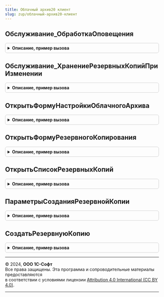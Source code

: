 ```yaml
---
title: Облачный архив20 клиент
slug: zup/облачный-архив20-клиент
---
```



## Обслуживание_ОбработкаОповещения
<details style="margin: 1em 0; padding: 0.5em; border: 1px solid #ccc; border-radius: 6px;">

<summary style="font-weight: bold; cursor: pointer;">Описание, пример вызова</summary>

```bsl

// Вызывается из обработчика ОбработкаОповещения формы Обслуживание панели администрирования БСП. Управляет отображением
// элементов управления связанных состоянием работы облачного архива.
//
// Параметры:
//  Форма - см. Обработка.ПанельАдминистрированияБСП.Форма.Обслуживание
//  ИмяСобытия - Строка
//  Параметр - Произвольный
//  Источник - Произвольный
//
Процедура Обслуживание_ОбработкаОповещения(Форма, ИмяСобытия, Параметр, Источник) Экспорт
```

Пример вызова
```bsl
ОблачныйАрхив20Клиент.Обслуживание_ОбработкаОповещения(Форма, ИмяСобытия, Параметр, Источник) 
```
</details>

## Обслуживание_ХранениеРезервныхКопийПриИзменении
<details style="margin: 1em 0; padding: 0.5em; border: 1px solid #ccc; border-radius: 6px;">

<summary style="font-weight: bold; cursor: pointer;">Описание, пример вызова</summary>

```bsl

// Управляет видимостью элементов в соответствии с выбранным вариантом хранения резервных копий.
//
// Параметры:
//  Форма - см. Обработка.ПанельАдминистрированияБСП.Форма.Обслуживание
//  ХранениеРезервныхКопий - Строка - способ хранения резервных копий:
//    • "СтандартныеПодсистемы.РезервноеКопированиеИБ" - если используется подсистема резервного копирования БСП.
//    • "ИнтернетПоддержкаПользователей.ОблачныйАрхив20" - если используется подсистема резервного копирования БИП.
//
Процедура Обслуживание_ХранениеРезервныхКопийПриИзменении(Форма, ХранениеРезервныхКопий) Экспорт
```

Пример вызова
```bsl
ОблачныйАрхив20Клиент.Обслуживание_ХранениеРезервныхКопийПриИзменении(Форма, ХранениеРезервныхКопий) 
```
</details>

## ОткрытьФормуНастройкиОблачногоАрхива
<details style="margin: 1em 0; padding: 0.5em; border: 1px solid #ccc; border-radius: 6px;">

<summary style="font-weight: bold; cursor: pointer;">Описание, пример вызова</summary>

```bsl

// Вызывается из панели администрирования БСП. Открывает форму подключения, обновления или настройки Облачного архива в
// зависимости от текущего статуса работы подсистемы.
//
Процедура ОткрытьФормуНастройкиОблачногоАрхива() Экспорт
```

Пример вызова
```bsl
ОблачныйАрхив20Клиент.ОткрытьФормуНастройкиОблачногоАрхива() 
```
</details>

## ОткрытьФормуРезервногоКопирования
<details style="margin: 1em 0; padding: 0.5em; border: 1px solid #ccc; border-radius: 6px;">

<summary style="font-weight: bold; cursor: pointer;">Описание, пример вызова</summary>

```bsl

// Вызывается из панели администрирования БСП. Открывает форму создания ручной резервной копии.
//
Процедура ОткрытьФормуРезервногоКопирования() Экспорт
```

Пример вызова
```bsl
ОблачныйАрхив20Клиент.ОткрытьФормуРезервногоКопирования() 
```
</details>

## ОткрытьСписокРезервныхКопий
<details style="margin: 1em 0; padding: 0.5em; border: 1px solid #ccc; border-radius: 6px;">

<summary style="font-weight: bold; cursor: pointer;">Описание, пример вызова</summary>

```bsl

// Вызывается из панели администрирования БСП. Открывает веб-страницу списка ранее выполненных резервных копий на
// портале облачного архива.
//
Процедура ОткрытьСписокРезервныхКопий() Экспорт
```

Пример вызова
```bsl
ОблачныйАрхив20Клиент.ОткрытьСписокРезервныхКопий() 
```
</details>

## ПараметрыСозданияРезервнойКопии
<details style="margin: 1em 0; padding: 0.5em; border: 1px solid #ccc; border-radius: 6px;">

<summary style="font-weight: bold; cursor: pointer;">Описание, пример вызова</summary>

```bsl

// Параметры создания резервной копии в Облачный архив.
//
// Возвращаемое значение:
//  Структура:
//    * Комментарий - Строка - дополнительная информация, которая будет отображаться в интерфейсе личного кабинета
//        пользователя на портале Облачного архива.
//        Значение по умолчанию: см. СтандартныеПодсистемыКлиент.ПараметрыРаботыКлиента свойство ЗаголовокПриложения.
//    * ЗапуститьПриОткрытии - Булево - Истина, если необходимо незамедлительно запустить процесс резервного
//        копирования.
//        Значение по умолчанию: Ложь.
//
Функция ПараметрыСозданияРезервнойКопии() Экспорт
```

Пример вызова
```bsl
Результат = ОблачныйАрхив20Клиент.ПараметрыСозданияРезервнойКопии() 
```
</details>

## СоздатьРезервнуюКопию
<details style="margin: 1em 0; padding: 0.5em; border: 1px solid #ccc; border-radius: 6px;">

<summary style="font-weight: bold; cursor: pointer;">Описание, пример вызова</summary>

```bsl

// Запускает процесс создания резервной копии в Облачный архив.
//
// Параметры:
//  Параметры - Неопределено - запускает процесс создания резервной копии с параметрами по умолчанию.
//    см. ОблачныйАрхив20Клиент.ПараметрыСозданияРезервнойКопии
//            - см. ОблачныйАрхив20Клиент.ПараметрыСозданияРезервнойКопии
//
Процедура СоздатьРезервнуюКопию(Параметры = Неопределено) Экспорт
```

Пример вызова
```bsl
ОблачныйАрхив20Клиент.СоздатьРезервнуюКопию(Параметры);
```
</details>

---

© 2024, **ООО 1С-Софт**  
Все права защищены. Эта программа и сопроводительные материалы предоставляются  
в соответствии с условиями лицензии [Attribution 4.0 International (CC BY 4.0)](https://creativecommons.org/licenses/by/4.0/legalcode).

---
